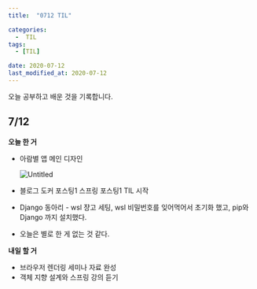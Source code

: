```yaml
---
title:  "0712 TIL" 

categories:
  -  TIL
tags:
  - [TIL]

date: 2020-07-12
last_modified_at: 2020-07-12
---
```


오늘 공부하고 배운 것을 기록합니다. 

## 7/12

**오늘 한 거**

- 아람별 앱 메인 디자인
    
    ![Untitled](https://s3-us-west-2.amazonaws.com/secure.notion-static.com/49d94cac-c8c3-44bc-ace9-6446b81adad9/Untitled.png)
    
- 블로그 도커 포스팅1 스프링 포스팅1 TIL 시작
- Django 동아리 - wsl 쟝고 세팅, wsl 비밀번호를 잊어먹어서 초기화 했고, pip와 Django 까지 설치했다.
- 오늘은 별로 한 게 없는 것 같다.

**내일 할 거**

- 브라우저 렌더링 세미나 자료 완성
- 객체 지향 설계와 스프링 강의 듣기